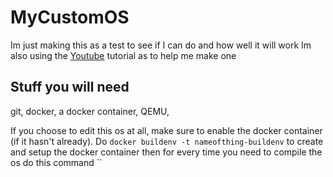 # MyCustomOS


Im just making this as a test to see if I can do and how well it will work
Im also using the [Youtube](https://www.youtube.com/watch?v=FkrpUaGThTQ&list=PLZQftyCk7_SeZRitx5MjBKzTtvk0pHMtp) tutorial as to help me make one


Stuff you will need
-------------------
git, docker, a docker container, QEMU,


If you choose to edit this os at all, make sure to enable the docker container (if it hasn't already).
Do
`docker buildenv -t nameofthing-buildenv`
to create and setup the docker container then for every time you need to compile the os do this command
``